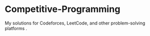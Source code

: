 # Competitive-Programming
My solutions for Codeforces, LeetCode, and other problem-solving platforms .
